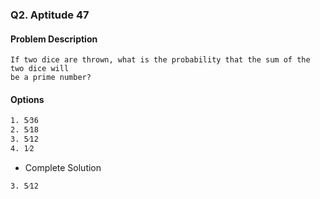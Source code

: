 ### Q2. Aptitude 47
#### Problem Description
```text
If two dice are thrown, what is the probability that the sum of the two dice will 
be a prime number?
```

#### Options
```text
1. 5⁄36
2. 5⁄18
3. 5⁄12
4. 1⁄2
```
* Complete Solution
```text
3. 5⁄12
```
